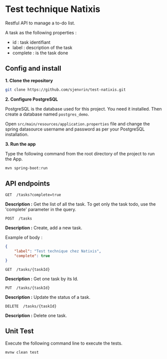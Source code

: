 # Test technique Natixis

Restful API to manage a to-do list.

A task as the following properties :
- id : task identifiant
- label : description of the task
- complete : is the task done

## Config and install

**1. Clone the repository**

```bash
git clone https://github.com/sjenvrin/test-natixis.git
```

**2. Configure PostgreSQL**

PostgreSQL is the database used for this project. You need it installed. Then create a database named `postgres_demo`. 

Open `src/main/resources/application.properties` file and change the spring datasource username and password as per your PostgreSQL installation.

**3. Run the app**

Type the following command from the root directory of the project to run the App.

```bash
mvn spring-boot:run
```

## API endpoints

```
GET  /tasks?complete=true
```
**Description :** Get the list of all the task. To get only the task todo, use the 'complete' parameter in the query.

```
POST  /tasks
```
**Description :** Create, add a new task.

Example of body :
```json
{
	"label": "Test technique chez Natixis",
	"complete": true
}
```

```
GET  /tasks/{taskId}
```
**Description :** Get one task by its Id.

```
PUT  /tasks/{taskId}
```
**Description :** Update the status of a task.

```
DELETE  /tasks/{taskId}
```
**Description :** Delete one task.

## Unit Test

Execute the following command line to execute the tests.
```bash
mvnw clean test
```


